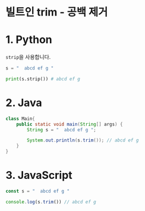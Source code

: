 # 빌트인 trim - 공백 제거

# 1. Python
`strip`을 사용합니다.
```python
s = "  abcd ef g "

print(s.strip()) # abcd ef g
```

# 2. Java
```java
class Main{
    public static void main(String[] args) {
        String s = "  abcd ef g ";

        System.out.println(s.trim()); // abcd ef g
    }
}
```

# 3. JavaScript
```js
const s = "  abcd ef g "

console.log(s.trim()) // abcd ef g
```